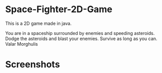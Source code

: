 # Space-Fighter-2D-Game

This is a 2D game made in java.

You are in a spaceship surrounded by enemies and speeding asteroids.
Dodge the asteroids and blast your enemies.
Survive as long as you can.
Valar Morghulis

# Screenshots

